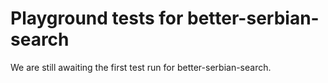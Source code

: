 # Playground tests for better-serbian-search
We are still awaiting the first test run for better-serbian-search.
